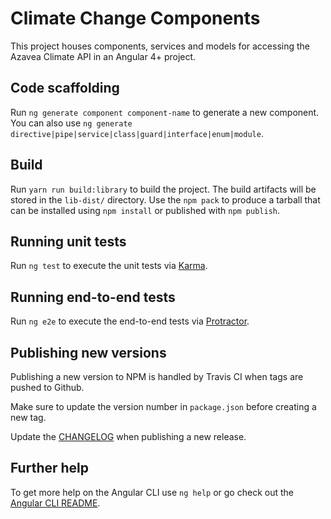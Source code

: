 # Climate Change Components

This project houses components, services and models for accessing the Azavea Climate API in an Angular 4+ project.

## Code scaffolding

Run `ng generate component component-name` to generate a new component. You can also use `ng generate directive|pipe|service|class|guard|interface|enum|module`.

## Build

Run `yarn run build:library` to build the project. The build artifacts will be stored in the `lib-dist/` directory. Use the `npm pack` to produce a tarball that can be installed using `npm install` or published with `npm publish`.

## Running unit tests

Run `ng test` to execute the unit tests via [Karma](https://karma-runner.github.io).

## Running end-to-end tests

Run `ng e2e` to execute the end-to-end tests via [Protractor](http://www.protractortest.org/).

## Publishing new versions

Publishing a new version to NPM is handled by Travis CI when tags are pushed to Github.

Make sure to update the version number in `package.json` before creating a new tag.

Update the [CHANGELOG](./CHANGELOG.md) when publishing a new release.

## Further help

To get more help on the Angular CLI use `ng help` or go check out the [Angular CLI README](https://github.com/angular/angular-cli/blob/master/README.md).
